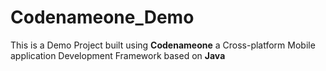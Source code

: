 # Codenameone_Demo
This is a Demo Project built using **Codenameone** a Cross-platform Mobile application Development Framework based on **Java**
